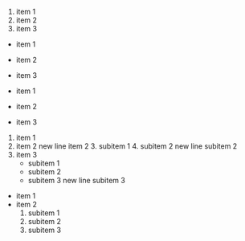 1. item 1
2. item 2
3. item 3

* item 1
* item 2
* item 3

* item 1
* item 2
* item 3

1. item 1
2. item 2
   new line item 2
	3. subitem 1
	4. subitem 2
	   new line subitem 2
3. item 3
	* subitem 1
	* subitem 2
	* subitem 3
	  new line subitem 3


* item 1
* item 2
	1. subitem 1
	2. subitem 2
	3. subitem 3
